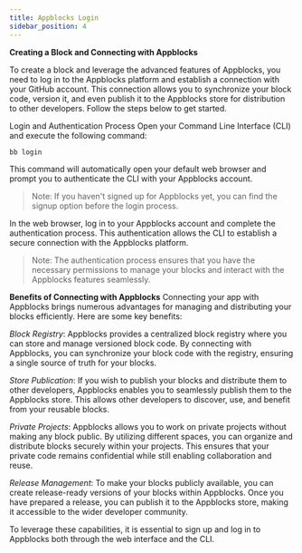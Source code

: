 ```yaml
---
title: Appblocks Login
sidebar_position: 4
---
```


**Creating a Block and Connecting with Appblocks**

To create a block and leverage the advanced features of Appblocks, you need to log in to the Appblocks platform and establish a connection with your GitHub account. This connection allows you to synchronize your block code, version it, and even publish it to the Appblocks store for distribution to other developers. Follow the steps below to get started.

Login and Authentication Process
Open your Command Line Interface (CLI) and execute the following command:

```
bb login
```

This command will automatically open your default web browser and prompt you to authenticate the CLI with your Appblocks account.

> Note: If you haven't signed up for Appblocks yet, you can find the signup option before the login process.

In the web browser, log in to your Appblocks account and complete the authentication process. This authentication allows the CLI to establish a secure connection with the Appblocks platform.

> Note: The authentication process ensures that you have the necessary permissions to manage your blocks and interact with the Appblocks features seamlessly.

**Benefits of Connecting with Appblocks**
Connecting your app with Appblocks brings numerous advantages for managing and distributing your blocks efficiently. Here are some key benefits:

_Block Registry_: Appblocks provides a centralized block registry where you can store and manage versioned block code. By connecting with Appblocks, you can synchronize your block code with the registry, ensuring a single source of truth for your blocks.

_Store Publication_: If you wish to publish your blocks and distribute them to other developers, Appblocks enables you to seamlessly publish them to the Appblocks store. This allows other developers to discover, use, and benefit from your reusable blocks.

_Private Projects_: Appblocks allows you to work on private projects without making any block public. By utilizing different spaces, you can organize and distribute blocks securely within your projects. This ensures that your private code remains confidential while still enabling collaboration and reuse.

_Release Management_: To make your blocks publicly available, you can create release-ready versions of your blocks within Appblocks. Once you have prepared a release, you can publish it to the Appblocks store, making it accessible to the wider developer community.

To leverage these capabilities, it is essential to sign up and log in to Appblocks both through the web interface and the CLI.
